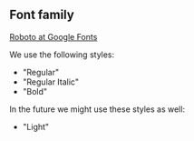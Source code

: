 ## Font family

[Roboto at Google Fonts](https://fonts.google.com/specimen/Roboto)

We use the following styles:
* "Regular"
* "Regular Italic"
* "Bold"

In the future we might use these styles as well:
* "Light"
